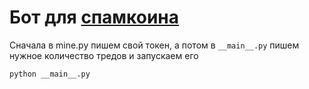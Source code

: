 # Бот для [спамкоина](https://vk.com/spamcoin)


Сначала в mine.py пишем свой токен, а потом в ```__main__.py``` пишем нужное
количество тредов и запускаем его

```bash
python __main__.py
```